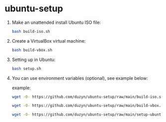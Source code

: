 # ubuntu-setup

1. Make an unattended install Ubuntu ISO file:

   ```bash
   bash build-iso.sh
   ```

2. Create a VirtualBox virtual machine:

   ```bash
   bash build-vbox.sh
   ```

3. Setting up in Ubuntu:

   ```bash
   bash setup.sh
   ```

4. You can use environment variables (optional), see example below:

    example:

    ```bash
    wget -O- https://github.com/duzyn/ubuntu-setup/raw/main/build-iso.sh | DEBUG=true ISO_URL=https://mirrors.ustc.edu.cn/ubuntu-cdimage/xubuntu/releases/20.04.6/release/xubuntu-20.04.6-desktop-amd64.iso USERNAME=john PASSWORD=111111 FULL_NAME="John Doe" HOST=xubuntu DOMAIN=xubuntu.guest.virtualbox.org LOCALE=zh_CN TIMEZONE=Asia/Shanghai bash
    ```

    ```bash
    wget -O- https://github.com/duzyn/ubuntu-setup/raw/main/build-vbox.sh | DEBUG=true ISO_URL=https://mirrors.ustc.edu.cn/ubuntu-cdimage/xubuntu/releases/20.04.6/release/xubuntu-20.04.6-desktop-amd64.iso VBOX_NAME=xubuntu-20.04.6-desktop-amd64 VBOX_OS_TYPE=Ubuntu_64 VBOX_CPU_NUMBER=2 VBOX_MEMORY=2048 VBOX_VRAM=128 VBOX_HDD_SIZE=61440 VBOX_HDD_FORMAT=VDI bash
    ```

    ```bash
    wget -O- https://github.com/duzyn/ubuntu-setup/raw/main/setup-ubuntu.sh | DEBUG=true bash
    ```
